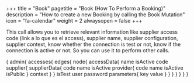 +++
title = "Book"
pagetitle = "Book (How To Perform a Booking)"
description = "How to create a new Booking by calling the Book Mutation"
icon = "fa-calendar"
weight = 2
alwaysopen = false
+++

This call allows you to retrieve relevant information like supplier access code (link a lo que es el access), supplier name, supplier configuration, supplier context, know whether the connection is test or not, know if the connection is active or not. So you can use it to perform other calls.

{
  admin{
    accesses{
      edges{
        node{
          accessData{
            name
            isActive
            code
            supplier{
              supplierData{
                code
                name
                isActive
                provider{
                  code
                  name
                  isActive
                  isPublic
                }
                context
              }
            }
            isTest
            user
            password
            parameters{
              key
              value
            }
          }
        }
      }
    }
  }
}
